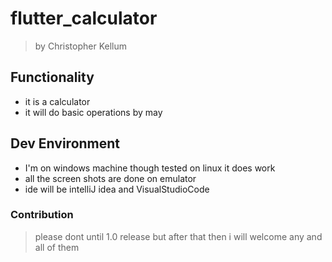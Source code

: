 # flutter_calculator
> by Christopher Kellum

## Functionality
* it is a calculator 
* it will do basic operations by may

## Dev Environment
* I'm on windows machine though tested on linux it does work
* all the screen shots are done on emulator
* ide will be intelliJ idea and VisualStudioCode

### Contribution
> please dont until 1.0 release but after that then i will welcome any and all of them 